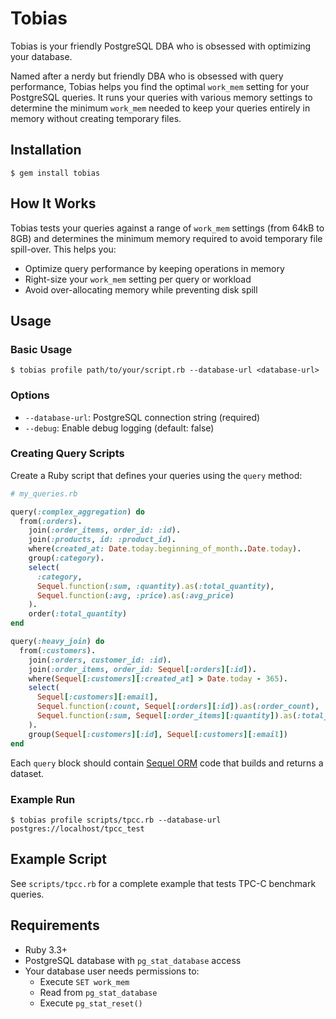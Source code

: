 # Tobias

Tobias is your friendly PostgreSQL DBA who is obsessed with optimizing your database.

Named after a nerdy but friendly DBA who is obsessed with query performance, Tobias helps you find the optimal `work_mem` setting for your PostgreSQL queries. It runs your queries with various memory settings to determine the minimum `work_mem` needed to keep your queries entirely in memory without creating temporary files.

## Installation

```shell
$ gem install tobias
```

## How It Works

Tobias tests your queries against a range of `work_mem` settings (from 64kB to 8GB) and determines the minimum memory required to avoid temporary file spill-over. This helps you:

- Optimize query performance by keeping operations in memory
- Right-size your `work_mem` setting per query or workload
- Avoid over-allocating memory while preventing disk spill

## Usage

### Basic Usage

```shell
$ tobias profile path/to/your/script.rb --database-url <database-url>
```

### Options

- `--database-url`: PostgreSQL connection string (required)
- `--debug`: Enable debug logging (default: false)

### Creating Query Scripts

Create a Ruby script that defines your queries using the `query` method:

```ruby
# my_queries.rb

query(:complex_aggregation) do
  from(:orders).
    join(:order_items, order_id: :id).
    join(:products, id: :product_id).
    where(created_at: Date.today.beginning_of_month..Date.today).
    group(:category).
    select(
      :category,
      Sequel.function(:sum, :quantity).as(:total_quantity),
      Sequel.function(:avg, :price).as(:avg_price)
    ).
    order(:total_quantity)
end

query(:heavy_join) do
  from(:customers).
    join(:orders, customer_id: :id).
    join(:order_items, order_id: Sequel[:orders][:id]).
    where(Sequel[:customers][:created_at] > Date.today - 365).
    select(
      Sequel[:customers][:email],
      Sequel.function(:count, Sequel[:orders][:id]).as(:order_count),
      Sequel.function(:sum, Sequel[:order_items][:quantity]).as(:total_items)
    ).
    group(Sequel[:customers][:id], Sequel[:customers][:email])
end
```

Each `query` block should contain [Sequel ORM](https://sequel.jeremyevans.net/)
code that builds and returns a dataset.

### Example Run

```shell
$ tobias profile scripts/tpcc.rb --database-url postgres://localhost/tpcc_test
```

## Example Script

See `scripts/tpcc.rb` for a complete example that tests TPC-C benchmark queries.

## Requirements

- Ruby 3.3+
- PostgreSQL database with `pg_stat_database` access
- Your database user needs permissions to:
  - Execute `SET work_mem`
  - Read from `pg_stat_database`
  - Execute `pg_stat_reset()`
